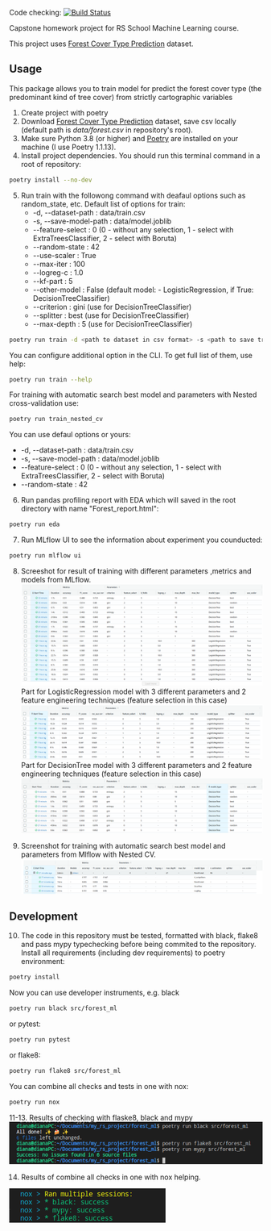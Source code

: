Code checking:
[![Build Status](https://github.com/N3wBaz/forest_project/actions/workflows/checks.yml/badge.svg?branch=main)](https://github.com/N3wBaz/forest_project/actions/workflows/checks.yml)

Capstone homework project for RS School Machine Learning course.

This project uses [Forest Cover Type Prediction](https://www.kaggle.com/competitions/forest-cover-type-prediction) dataset.

## Usage
This package allows you to train model for predict the forest cover type (the predominant kind of tree cover) from strictly cartographic variables
1. Create project with poetry
2. Download [Forest Cover Type Prediction](https://www.kaggle.com/competitions/forest-cover-type-prediction/data) dataset, save csv locally (default path is *data/forest.csv* in repository's root).
3. Make sure Python 3.8 (or higher) and [Poetry](https://python-poetry.org/docs/) are installed on your machine (I use Poetry 1.1.13).
4. Install project dependencies. You should run this terminal command in a root of repository:
```sh 
poetry install --no-dev
```
5. Run train with the followong command with deafaul options such as random_state, etc.
Default list of options for train:
   * -d, --dataset-path     :   data/train.csv
   * -s, --save-model-path  :   data/model.joblib
   * --feature-select       :   0 (0 - without any selection,
                                   1 - select with ExtraTreesClassifier,
                                   2 - select with Boruta)
   * --random-state         :   42
   * --use-scaler           :   True
   * --max-iter             :   100
   * --logreg-c             :   1.0
   * --kf-part              :   5
   * --other-model          :   False (default model: - LogisticRegression, if True: DecisionTreeClassifier)
   * --criterion            :   gini  (use for DecisionTreeClassifier) 
   * --splitter             :   best  (use for DecisionTreeClassifier) 
   * --max-depth            :   5     (use for DecisionTreeClassifier) 

```sh 
poetry run train -d <path to dataset in csv format> -s <path to save trained model>
```
You can configure additional option in the CLI. To get full list of them, use help:
```sh 
poetry run train --help
```
For training with automatic search best model and parameters with Nested cross-validation use:
```sh 
poetry run train_nested_cv
```
You can use defaul options or yours:
   * -d, --dataset-path     :   data/train.csv
   * -s, --save-model-path  :   data/model.joblib
   * --feature-select       :   0 (0 - without any selection,
                                   1 - select with ExtraTreesClassifier,
                                   2 - select with Boruta)
   * --random-state         :   42

6. Run pandas profiling report with EDA which will saved in the root directory with name "Forest_report.html":
```sh 
poetry run eda
```
7. Run MLflow UI to see the information about experiment you counducted:
```sh 
poetry run mlflow ui
```
8. Screeshot for result of training with different parameters ,metrics and models from MLflow.
![Test Image 1](mlflow_screenshot_all.png)
    Part for LogisticRegression model with 3 different parameters and 2 feature engineering techniques (feature selection in this case)
![Test Image 1](mlflow_screenshot_1.png)
    Part for DecisionTree model with 3 different parameters and 2 feature engineering techniques (feature selection in this case)
![Test Image 1](mlflow_screenshot_2.png)

9. Screenshot for training with automatic search best model and parameters from Mlflow with Nested CV.
![Test Image 1](nested_cv.png)

## Development

10. The code in this repository must be tested, formatted with black, flake8 and pass mypy typechecking before being commited to the repository. 
Install all requirements (including dev requirements) to poetry environment:
```sh 
poetry install
```
Now you can use developer instruments, e.g. black
```sh 
poetry run black src/forest_ml
```
or pytest:
```sh 
poetry run pytest
```
or flake8:
```sh 
poetry run flake8 src/forest_ml
```
You can combine all checks and tests in one with nox:
```sh 
poetry run nox
```
11-13. Results of checking with flaske8, black and mypy
![Test Image 1](mypy_black.png)

14. Results of combine all checks in one with nox helping.

![Test Image 1](nox_wo_tests.png)


